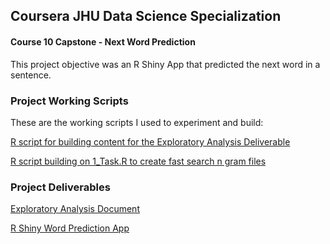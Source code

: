 ## Coursera JHU Data Science Specialization
#### Course 10 Capstone - Next Word Prediction

This project objective was an R Shiny App that predicted the next word in a sentence.

### Project Working Scripts

These are the working scripts I used to experiment and build:

[R script for building content for the Exploratory Analysis Deliverable](1_Task.R)

[R script building on 1_Task.R to create fast search n gram files](1_Task.R)

### Project Deliverables

[Exploratory Analysis Document](Exploratory_Analysis.Rmd)

[R Shiny Word Prediction App](JDModisetteShiny/)
